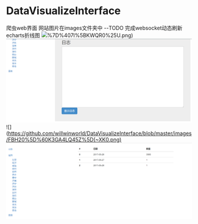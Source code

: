 # DataVisualizeInterface
爬虫web界面
网站图片在images文件夹中
--TODO 完成websocket动态刷新echarts折线图
![](https://github.com/willwinworld/DataVisualizeInterface/blob/master/images/%5DKKU%40XYB4L)%7D%407I%5BKWQR0%25U.png)
![](https://github.com/willwinworld/DataVisualizeInterface/blob/master/images/ILHTP2PO4M5%25V%7DP4%5BCI%7BUC3.png)
![](https://github.com/willwinworld/DataVisualizeInterface/blob/master/images/FBH20%5D%60K3GA4LQ45Z%5D(~XK0.png)
![](https://github.com/willwinworld/DataVisualizeInterface/blob/master/images/2DDA%40YR5EZW09R9Z%7DNT(%60)U.png)



